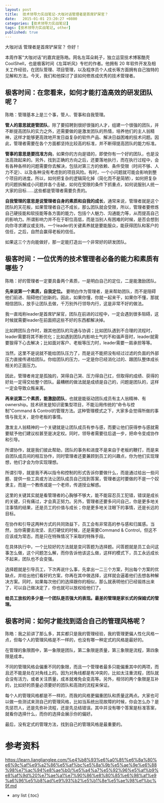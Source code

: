 ```yaml
---
layout: post
title:  技术领导力实战笔记-大咖对话管理者是首席铲屎官？
date:   2015-01-01 23:20:27 +0800
categories: [技术领导力实战笔记]
tags: [技术领导力实战笔记, other]
published: true
---
```




大咖对话 管理者是首席铲屎官？
你好！

本周作客“大咖对话”的嘉宾是陈皓。网名左耳朵耗子，独立运营技术博客酷壳 CoolShell，也是极客时间《左耳听风》专栏的作者。他拥有 20 年软件开发及相关工作经验，在团队管理、项目管理，以及程序员个人成长等方面拥有自己独特的见解和方法。今天，我们和他探讨了该如何修炼成优秀的技术管理者。

## 极客时间：在您看来，如何才能打造高效的研发团队呢？

陈皓：管理基本上是三个事，管人、管事和自我管理。

**管人的意思就是管团队**，除了要招聘到很好很强的人才，组建一个很强的团队，并不断提高团队的实力之外，还需要做的是激发团队的热情，培养他们的主人翁精神，这样才能够更高效地开发日益复杂的软件产品、解决日益困难的技术问题。因此，管理者需要在各个方面都坚持比较高的标准，并不断得提高团队的能力标准。

**管事的意思是要找准方向**，如果你的方向是错的，即使你有一个好的团队，也是没法高效起来的。另外，找到正确的方向之后，还要落地执行，而在执行过程中，会有各种各样的问题需要你去解决，包括对第三方的依赖、条件受限（时间不够、人力不足）、以及各种没有考虑到的项目风险。有时，一个小问题就可能会影响到整个项目的进度。所以，如何把复杂的逻辑简化掉（简化而不是简陋），如何把复杂的问题拆解成小问题并各个击破，如何在受限的条件下抓重点，如何说服别人统一大家的目标……这些都是管理者需要负责的。

**自我管理的意思是说管理者自身的素质和自我的成长**，通常来说，管理者就是这个团队的天花板，如果管理者自己不成长，那么团队就会受限，所以，管理者要修炼自己硬技能和软技能等各方面的能力，包括个人魅力、沟通能力等，从而提高自己的影响力。所谓影响力并不在于职位高低，而是当别人有困难的时候，是否会想到向你寻求建议或支持。一个leader的关键素养就是要能服众，能获得团队和客户的信任，之后，自然会赢得老板的信任。

如果这三个方向能做好，那一定能打造出一个非常好的研发团队。

## 极客时间：一位优秀的技术管理者必备的能力和素质有哪些？

陈皓：好的管理者一定要具备两个素质，一是明白自己的定位，二是能激励团队。

**先来说第一个素质，自我定位。** 要明白作为管理者，是来帮助团队，而不是阻碍他们前进、阻碍他们创新的。因此，如果你懂，你就一起来干，如果你不懂，那就相信团队，放手让团队去做，千万别外行领导内行，这是非常不好的做法。

我一直戏称leader是首席铲屎官，团队在前进的过程中，一定会遇到很多阻碍，这时候就需要leader在前面把这些不好的东西都解决掉。

比如跨团队合作时，跟其他团队的沟通与协调；比如团队遇到不合理的流程时，leader需要将其不断优化；比如遇到团队内影响士气的不和谐声音时，leader就需要狠得下心去解决；比如面对客户、老板等压力时，leader需要一肩承担等等。

当然，这里不是说就不能给团队压力了，而是说不能把没有经过过滤的负面的外部压力直接传递给团队。你给团队的压力，一定是你已经消化过的、跟团队整体成长相关的正面压力。

因此，管理者肯定是孤独的，哭得自己哭、压力得自己扛，但取得的成绩、获得的好处一定得交给整个团队。最糟糕的做法就是成绩是自己的，问题是团队的，这样一定会导致众叛亲离。

**再来说第二个素质，能激励团队**，也就是能驱动团队成员有主人翁精神、有ownership。技术研发是知识密集型项目，不能沿用传统的“命令与控制”Command & Control的管理方法。这种管理模式之下，大家多会觉得所做的事情与我无关，是你老板的事情。

激发主人翁精神的一个关键就是让团队成员有参与感，而要让他们获得参与感就需要赋予他们建议权甚至是决定权。同时，领导者需要往后退一步，把命令变成协作和引导。

所谓协作，就是我们彼此帮助，团队的事务和进度不是来自于老板的鞭打，而是来自团队成员间的相互协作，同时管理者还要兼顾到员工的兴趣点，你为他们实现理想，他们才会为你实现理想。

所谓引导，就是我不再以指令和控制的形式告诉你要做什么，而是通过给出一些问题、提供一些工具或方法让团队成员自己找到答案，管理者这时要做的不是一个奴隶主，而是一个教练或是一个老师，传道授业解惑。

这里的关键其实就是看管理者的心胸够不够大，能不能容忍员工犯错，错误是成长的关键，只有痛过，才会真正努力。另外，管理者还要多问问自己，你是更多地关注事情的结果，还是员工的价值与成长；你是更多地关注眼下的事情，还是长远的目标。

在协作和引导这两种方式的共同效益下，员工会有非常高的参与感和归属感。当然，当你需要去攻坚、去打硬仗的时候，还是需要Command & Control，但这不应该成为常态，而是只在特殊情况下采取的特殊手段。

在具体执行中，一个比较好的方法就是变问答题为选择题。问答题就是员工会问这事怎么做，这个问题怎么解，而你告诉他该这么做，这样的模式下，员工永远成长不起来，团队也不会变强。

选择题就是引导员工，下次再说什么事，先拿出一二三个方案，列出每个方案的优缺点，并给出他们看好的方案，你再在其中做选择，这样就会逼着他们去想各种解决方案。同时，如果每次他们的选择跟你的相似，那么就表明他们已经锻炼出来了，可以自己做决定了，你也就可以放权给他们了。

**给员工放权的多少是一个团队是否强大的表现。最差的管理是家长式的保姆式的管理。**

## 极客时间：如何才能找到适合自己的管理风格呢？

陈皓：我之前讲了那么多，其实都只是我的管理经验，我的管理更偏人性化风格一点，但每个人的管理风格是不一样的，也没有哪一种定式的风格是最好的。

在管理的象限图中，第一象限是团队，第二象限是质量，第三象限是流程，第四象限是成本。

不同的管理风格会偏重不同的象限，而且一个管理者最多只能偏重其中的两项，而且还不能是处在对角线上的。因为对角线都是有冲突的，比如太注重流程，团队就会没有活力，或者关注质量，成本就难免会变高等。另外，相邻的两个象限是互补的，比如好的质量必须要好的团队和高效的流程来保证。

每个人的管理风格都是不一样的，而我的风格更偏重团队和质量这两点。大家也可以做一些测试来测自己的管理风格，比如当系统出现故障的时候，你会怎么办？是先惩罚人，还是先弥补流程，还是先总结错误。其中并没有哪个答案是标准答案，就看你选择什么，而你的选择会展示你的偏好。

最后，没有定式的管理方法，找到自己的管理风格是最重要的。




# 参考资料

https://learn.lianglianglee.com/%e4%b8%93%e6%a0%8f/%e6%8a%80%e6%9c%af%e9%a2%86%e5%af%bc%e5%8a%9b%e5%ae%9e%e6%88%98%e7%ac%94%e8%ae%b0/%e5%a4%a7%e5%92%96%e5%af%b9%e8%af%9d%20%e7%ae%a1%e7%90%86%e8%80%85%e6%98%af%e9%a6%96%e5%b8%ad%e9%93%b2%e5%b1%8e%e5%ae%98%ef%bc%9f.md

* any list
{:toc}
